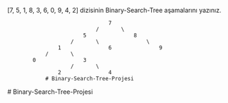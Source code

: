 [7, 5, 1, 8, 3, 6, 0, 9, 4, 2] dizisinin Binary-Search-Tree aşamalarını yazınız.


                                    7
                                /       \
                            5               8
                        /       \               \
                    1               6               9
                /       \
            0               3
                        /       \
                    2               4
                #   B i n a r y - S e a r c h - T r e e - P r o j e s i  
 #   B i n a r y - S e a r c h - T r e e - P r o j e s i  
 